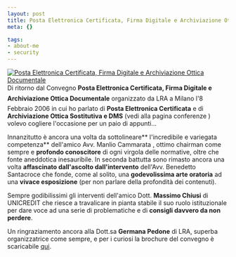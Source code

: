 ```yaml
--- 
layout: post
title: Posta Elettronica Certificata, Firma Digitale e Archiviazione Ottica Documentale
meta: {}

tags: 
- about-me
- security
---
```

[![Posta Elettronica Certificata, Firma Digitale e Archiviazione Ottica Documentale](/download/20060809_pec.gif)](/download/20050209_pec_e_archiviazione.pdf)
Di ritorno dal Convegno **Posta Elettronica Certificata, Firma Digitale e Archiviazione Ottica Documentale** organizzato da LRA a Milano l'8 Febbraio 2006 in cui ho parlato di **Posta Elettronica Certificata** e di **Archiviazione Ottica Sostitutiva e DMS** (vedi alla pagina conferenze ) volevo cogliere l'occasione per un paio di appunti...  

Innanzitutto è ancora una volta da sottolineare** l'incredibile e variegata competenza** dell'amico Avv. Manlio Cammarata , ottimo chairman come sempre e **profondo conoscitore** di ogni virgola delle normative, oltre che fonte aneddotica inesauribile. In seconda battutta sono rimasto ancora una volta **affascinato dall'ascolto dall'intervento** dell'Avv. Benedetto Santacroce che fonde, come al solito, una **godevolissima arte oratoria** ad una **vivace esposizione** (per non parlare della profondità dei contenuti).  

Sempre godibilissimi gli interventi dell'amico Dott. **Massimo Chiusi** di UNICREDIT che riesce a travalicare in pianta stabile il suo ruolo istituzionale per dare voce ad una serie di problematiche e di **consigli davvero da non perdere**.

Un ringraziamento ancora alla Dott.sa **Germana Pedone** di LRA, superba organizzatrice come sempre, e per i curiosi la brochure del convegno è scaricabile [qui](/download/20050209_pec_e_archiviazione.pdf). 
